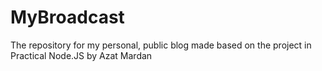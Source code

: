 # MyBroadcast
The repository for my personal, public blog made based on the project in Practical Node.JS by Azat Mardan
